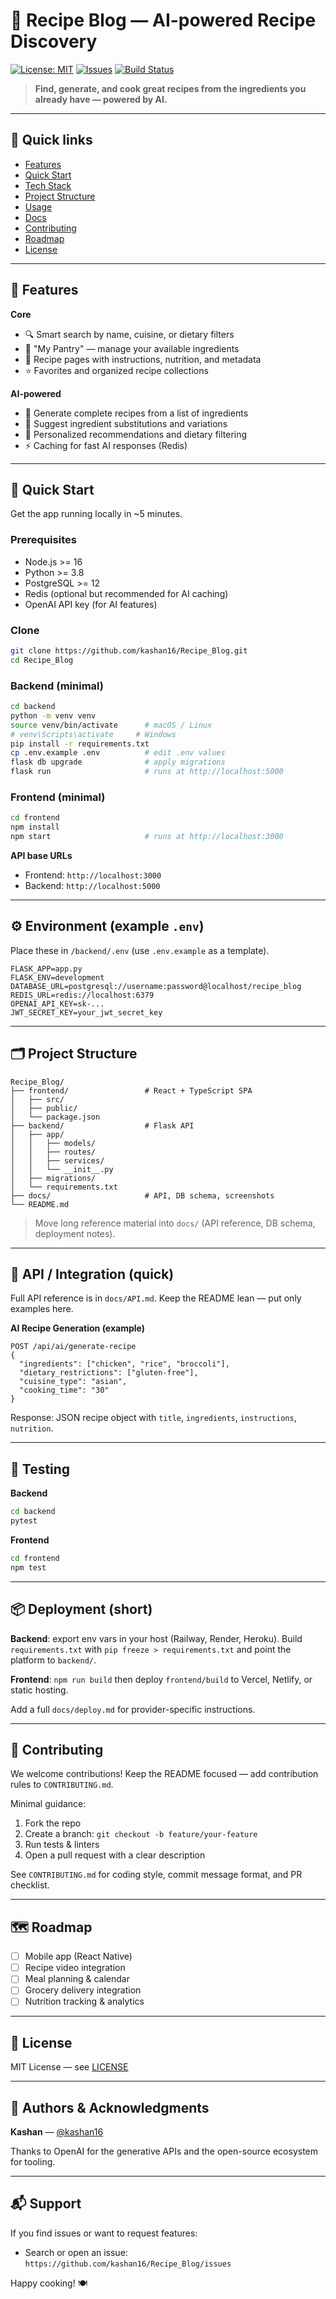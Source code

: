 # 🍳 Recipe Blog — AI-powered Recipe Discovery

[![License: MIT](https://img.shields.io/badge/License-MIT-yellow.svg)](LICENSE) [![Issues](https://img.shields.io/github/issues/kashan16/Recipe_Blog)](https://github.com/kashan16/Recipe_Blog/issues) [![Build Status](https://img.shields.io/github/actions/workflow/status/kashan16/Recipe_Blog/ci.yml)]()

> **Find, generate, and cook great recipes from the ingredients you already have — powered by AI.**

---

## 📌 Quick links

* [Features](#-features)
* [Quick Start](#-quick-start)
* [Tech Stack](#-tech-stack)
* [Project Structure](#-project-structure)
* [Usage](#-usage)
* [Docs](#-docs)
* [Contributing](#-contributing)
* [Roadmap](#-roadmap)
* [License](#-license)

---

## 🌟 Features

**Core**

* 🔍 Smart search by name, cuisine, or dietary filters
* 🧺 "My Pantry" — manage your available ingredients
* 📄 Recipe pages with instructions, nutrition, and metadata
* ⭐ Favorites and organized recipe collections

**AI-powered**

* 🤖 Generate complete recipes from a list of ingredients
* 🔁 Suggest ingredient substitutions and variations
* 🎯 Personalized recommendations and dietary filtering
* ⚡ Caching for fast AI responses (Redis)

---

## 🚀 Quick Start

Get the app running locally in \~5 minutes.

### Prerequisites

* Node.js >= 16
* Python >= 3.8
* PostgreSQL >= 12
* Redis (optional but recommended for AI caching)
* OpenAI API key (for AI features)

### Clone

```bash
git clone https://github.com/kashan16/Recipe_Blog.git
cd Recipe_Blog
```

### Backend (minimal)

```bash
cd backend
python -m venv venv
source venv/bin/activate      # macOS / Linux
# venv\Scripts\activate     # Windows
pip install -r requirements.txt
cp .env.example .env          # edit .env values
flask db upgrade              # apply migrations
flask run                     # runs at http://localhost:5000
```

### Frontend (minimal)

```bash
cd frontend
npm install
npm start                     # runs at http://localhost:3000
```

**API base URLs**

* Frontend: `http://localhost:3000`
* Backend: `http://localhost:5000`

---

## ⚙️ Environment (example `.env`)

Place these in `/backend/.env` (use `.env.example` as a template).

```env
FLASK_APP=app.py
FLASK_ENV=development
DATABASE_URL=postgresql://username:password@localhost/recipe_blog
REDIS_URL=redis://localhost:6379
OPENAI_API_KEY=sk-...
JWT_SECRET_KEY=your_jwt_secret_key
```

---

## 🗂 Project Structure

```
Recipe_Blog/
├── frontend/                 # React + TypeScript SPA
│   ├── src/
│   ├── public/
│   └── package.json
├── backend/                  # Flask API
│   ├── app/
│   │   ├── models/
│   │   ├── routes/
│   │   ├── services/
│   │   └── __init__.py
│   ├── migrations/
│   └── requirements.txt
├── docs/                     # API, DB schema, screenshots
└── README.md
```

> Move long reference material into `docs/` (API reference, DB schema, deployment notes).

---

## 🔌 API / Integration (quick)

Full API reference is in `docs/API.md`. Keep the README lean — put only examples here.

**AI Recipe Generation (example)**

```
POST /api/ai/generate-recipe
{
  "ingredients": ["chicken", "rice", "broccoli"],
  "dietary_restrictions": ["gluten-free"],
  "cuisine_type": "asian",
  "cooking_time": "30"
}
```

Response: JSON recipe object with `title`, `ingredients`, `instructions`, `nutrition`.

---

## 🧪 Testing

**Backend**

```bash
cd backend
pytest
```

**Frontend**

```bash
cd frontend
npm test
```

---

## 📦 Deployment (short)

**Backend**: export env vars in your host (Railway, Render, Heroku). Build `requirements.txt` with `pip freeze > requirements.txt` and point the platform to `backend/`.

**Frontend**: `npm run build` then deploy `frontend/build` to Vercel, Netlify, or static hosting.

Add a full `docs/deploy.md` for provider-specific instructions.

---

## 🤝 Contributing

We welcome contributions! Keep the README focused — add contribution rules to `CONTRIBUTING.md`.

Minimal guidance:

1. Fork the repo
2. Create a branch: `git checkout -b feature/your-feature`
3. Run tests & linters
4. Open a pull request with a clear description

See `CONTRIBUTING.md` for coding style, commit message format, and PR checklist.

---

## 🗺 Roadmap

* [ ] Mobile app (React Native)
* [ ] Recipe video integration
* [ ] Meal planning & calendar
* [ ] Grocery delivery integration
* [ ] Nutrition tracking & analytics

---

## 📄 License

MIT License — see [LICENSE](LICENSE)

---

## 👥 Authors & Acknowledgments

**Kashan** — [@kashan16](https://github.com/kashan16)

Thanks to OpenAI for the generative APIs and the open-source ecosystem for tooling.

---

## 📬 Support

If you find issues or want to request features:

* Search or open an issue: `https://github.com/kashan16/Recipe_Blog/issues`

Happy cooking! 🍽️
